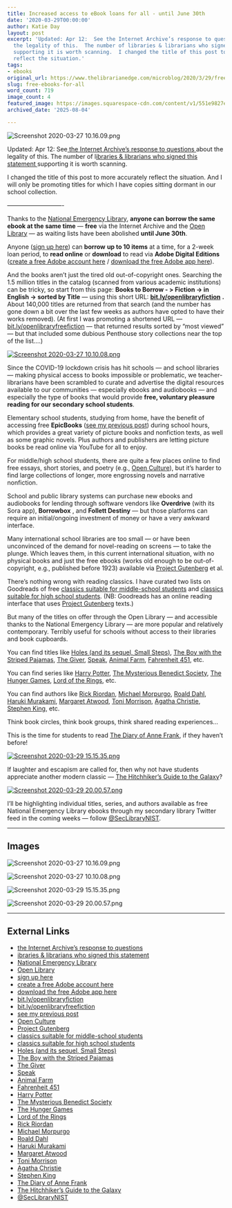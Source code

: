 ```yaml
---
title: Increased access to eBook loans for all - until June 30th
date: '2020-03-29T00:00:00'
author: Katie Day
layout: post
excerpt: 'Updated: Apr 12:  See the Internet Archive’s response to questions about
  the legality of this.  The number of libraries & librarians who signed this statement
  supporting it is worth scanning.  I changed the title of this post to more accurately
  reflect the situation.'
tags:
- ebooks
original_url: https://www.thelibrarianedge.com/microblog/2020/3/29/free-ebooks-for-all
slug: free-ebooks-for-all
word_count: 719
image_count: 4
featured_image: https://images.squarespace-cdn.com/content/v1/551e9827e4b0a00742213303/1585492017259-V6ZJJMOFX2C5CJE00L1A/Screenshot+2020-03-27+10.16.09.png
archived_date: '2025-08-04'

---
```


![Screenshot 2020-03-27 10.16.09.png](https://images.squarespace-cdn.com/content/v1/551e9827e4b0a00742213303/1585492017259-V6ZJJMOFX2C5CJE00L1A/Screenshot+2020-03-27+10.16.09.png)

Updated: Apr 12: See[ the Internet Archive’s response to questions ](https://blog.archive.org/2020/03/30/internet-archive-responds-why-we-released-the-national-emergency-library/)about the legality of this. The number of l[ibraries & librarians who signed this statement ](https://docs.google.com/document/d/1vkl3RX4CzpRTQsoG1tsdHC0foYiU7A8U_Vt1UyVboP8/edit)supporting it is worth scanning.

I changed the title of this post to more accurately reflect the situation. And I will only be promoting titles for which I have copies sitting dormant in our school collection.

—————————-

Thanks to the [National Emergency Library](http://blog.archive.org/2020/03/24/announcing-a-national-emergency-library-to-provide-digitized-books-to-students-and-the-public/), **anyone can borrow the same ebook at the same time** — **free** via the Internet Archive and the [Open Library](https://openlibrary.org/) — as waiting lists have been abolished **until June 30th**.

Anyone \([sign up here](https://archive.org/account/signup?referer=https%3A%2F%2Farchive.org%2F)\) can **borrow** **up to 10 items** at a time, for a 2-week loan period, to **read online** or **download** to read via **Adobe Digital Editions** \([create a free Adobe account here](https://account.adobe.com/) / [download the free Adobe app here](https://www.adobe.com/sea/solutions/ebook/digital-editions/download.html)\).

And the books aren’t just the tired old out-of-copyright ones. Searching the 1.5 million titles in the catalog \(scanned from various academic institutions\) can be tricky, so start from this page: **Books to Borrow - > Fiction -> in English -> sorted by Title** — using this short URL: [**bit.ly/openlibraryfiction**](http://bit.ly/openlibraryfiction) **.** About 140,000 titles are returned from that search \(and the number has gone down a bit over the last few weeks as authors have opted to have their works removed\). \(At first I was promoting a shortened URL — [bit.ly/openlibraryfreefiction](http://bit.ly/openlibraryfreefiction) — that returned results sorted by “most viewed” — but that included some dubious Penthouse story collections near the top of the list….\)

[ ![Screenshot 2020-03-27 10.10.08.png](https://images.squarespace-cdn.com/content/v1/551e9827e4b0a00742213303/1585492113273-LPXZVNNJ0J7SP82YK05K/Screenshot+2020-03-27+10.10.08.png) ](http://bit.ly/openlibraryfreefiction)

Since the COVID-19 lockdown crisis has hit schools — and school libraries — making physical access to books impossible or problematic, we teacher-librarians have been scrambled to curate and advertise the digital resources available to our communities — especially ebooks and audiobooks — and especially the type of books that would provide **free, voluntary pleasure reading for our secondary school students**.

Elementary school students, studying from home, have the benefit of accessing free **EpicBooks** \([see my previous post](http://www.thelibrarianedge.com/microblog/2018/9/20/epicbooks)\) during school hours, which provides a great variety of picture books and nonfiction texts, as well as some graphic novels. Plus authors and publishers are letting picture books be read online via YouTube for all to enjoy.

For middle/high school students, there are quite a few places online to find free essays, short stories, and poetry \(e.g., [Open Culture](http://www.openculture.com/)\), but it’s harder to find large collections of longer, more engrossing novels and narrative nonfiction.

School and public library systems can purchase new ebooks and audiobooks for lending through software vendors like **Overdrive** \(with its Sora app\), **Borrowbox** , and **Follett Destiny** — but those platforms can require an initial/ongoing investment of money or have a very awkward interface.

Many international school libraries are too small — or have been unconvinced of the demand for novel-reading on screens — to take the plunge. Which leaves them, in this current international situation, with no physical books and just the free ebooks \(works old enough to be out-of-copyright, e.g., published before 1923\) available via [Project Gutenberg](https://www.gutenberg.org/) et al.

There’s nothing wrong with reading classics. I have curated two lists on Goodreads of free [classics suitable for middle-school students](https://www.goodreads.com/review/list/642363-katie-day?shelf=free-ebooks-ms) and [classics suitable for high school students](https://www.goodreads.com/review/list/642363-katie-day?shelf=free-ebooks). \(NB: Goodreads has an online reading interface that uses [Project Gutenberg](https://www.gutenberg.org/) texts.\)

But many of the titles on offer through the Open Library — and accessible thanks to the National Emergency Library — are more popular and relatively contemporary. Terribly useful for schools without access to their libraries and book cupboards.

You can find titles like [Holes \(and its sequel, Small Steps\)](https://archive.org/details/inlibrary?and%5B%5D=holes%20sachar&and%5B%5D=subject%3A%22Fiction%22&and%5B%5D=languageSorter%3A%22English%22&and%5B%5D=creator%3A%22sachar%2C%20louis%2C%201954-%22&sin=&sort=-downloads), [The Boy with the Striped Pajamas](https://archive.org/details/boyinstripedpaja00john_0), [The Giver](https://archive.org/details/inlibrary?and%5B%5D=%22the%20giver%22&and%5B%5D=subject%3A%22Fiction%22&and%5B%5D=languageSorter%3A%22English%22&sin=&sort=-downloads), [Speak](https://archive.org/details/speak0000ande), [Animal Farm](https://archive.org/details/inlibrary?and%5B%5D=%22animal%20farm%22%20orwell&and%5B%5D=subject%3A%22Fiction%22&and%5B%5D=languageSorter%3A%22English%22&sin=&sort=-downloads), [Fahrenheit 451](https://archive.org/details/inlibrary?and%5B%5D=%22fahrenheit%20451%22&and%5B%5D=subject%3A%22Fiction%22&and%5B%5D=languageSorter%3A%22English%22&sin=&sort=-downloads), etc.

You can find series like [Harry Potter](https://archive.org/details/inlibrary?and%5B%5D=%22harry%20potter%22&and%5B%5D=subject%3A%22Fiction%22&and%5B%5D=languageSorter%3A%22English%22&and%5B%5D=subject%3A%22Potter%2C%20Harry%20%28Fictitious%20character%29%22&and%5B%5D=creator%3A%22rowling%2C%20j.%20k%22&sin=&sort=-downloads), [The Mysterious Benedict Society](https://archive.org/details/inlibrary?and%5B%5D=%22mysterious%20benedict%20society%22&and%5B%5D=subject%3A%22Fiction%22&and%5B%5D=languageSorter%3A%22English%22&sin=&sort=-downloads), [The Hunger Games](https://archive.org/details/inlibrary?and%5B%5D=suzanne%20collins&and%5B%5D=subject%3A%22Fiction%22&and%5B%5D=languageSorter%3A%22English%22&sin=&sort=-downloads), [Lord of the Rings](https://archive.org/details/inlibrary?and%5B%5D=tolkien&and%5B%5D=subject%3A%22Fiction%22&and%5B%5D=languageSorter%3A%22English%22&sin=&sort=-downloads), etc.

You can find authors like [Rick Riordan](https://archive.org/details/inlibrary?and%5B%5D=rick%20riordan&and%5B%5D=subject%3A%22Fiction%22&and%5B%5D=languageSorter%3A%22English%22&sin=&sort=-addeddate), [Michael Morpurgo](https://archive.org/details/inlibrary?and%5B%5D=michael%20morpurgo&and%5B%5D=subject%3A%22Fiction%22&and%5B%5D=languageSorter%3A%22English%22&and%5B%5D=creator%3A%22morpurgo%2C%20michael%22&sin=&sort=-downloads), [Roald Dahl](https://archive.org/details/inlibrary?and%5B%5D=roald%20dahl&and%5B%5D=subject%3A%22Fiction%22&and%5B%5D=languageSorter%3A%22English%22&and%5B%5D=creator%3A%22dahl%2C%20roald%22&sin=&sort=-downloads), [Haruki Murakami](https://archive.org/details/inlibrary?and%5B%5D=haruki%20murakami&and%5B%5D=languageSorter%3A%22English%22&and%5B%5D=creator%3A%22murakami%2C%20haruki%2C%201949-%22&sin=&sort=-publicdate), [Margaret Atwood](https://archive.org/details/inlibrary?and%5B%5D=margaret%20atwood&and%5B%5D=subject%3A%22Fiction%22&and%5B%5D=languageSorter%3A%22English%22&sin=&sort=-downloads), [Toni Morrison](https://archive.org/details/inlibrary?and%5B%5D=toni%20morrison&and%5B%5D=subject%3A%22Fiction%22&and%5B%5D=languageSorter%3A%22English%22&sin=&sort=-downloads), [Agatha Christie](https://archive.org/details/inlibrary?and%5B%5D=agatha%20christie&and%5B%5D=subject%3A%22Fiction%22&and%5B%5D=languageSorter%3A%22English%22&and%5B%5D=firstCreator%3AC&and%5B%5D=creator%3A%22christie%2C%20agatha%2C%201890-1976%22&sin=&sort=creatorSorter), [Stephen King](https://archive.org/details/inlibrary?and%5B%5D=stephen%20king&and%5B%5D=creator%3A%22king%2C%20stephen%2C%201947-%22&and%5B%5D=languageSorter%3A%22English%22&sin=&sort=-downloads), etc.

Think book circles, think book groups, think shared reading experiences…

This is the time for students to read [The Diary of Anne Frank](https://archive.org/details/isbn_9780140264739), if they haven’t before\!

[ ![Screenshot 2020-03-29 15.15.35.png](https://images.squarespace-cdn.com/content/v1/551e9827e4b0a00742213303/1585469817126-STG9Y5U8Y0Y5HC5BAHJ9/Screenshot+2020-03-29+15.15.35.png) ](https://archive.org/details/isbn_9780140264739)

If laughter and escapism are called for, then why not have students appreciate another modern classic — [The Hitchhiker’s Guide to the Galaxy](https://archive.org/details/hitchhikerssguid00doug)?

[ ![Screenshot 2020-03-29 20.00.57.png](https://images.squarespace-cdn.com/content/v1/551e9827e4b0a00742213303/1585486913852-24JZNCVPZCGNOMEYU9DY/Screenshot+2020-03-29+20.00.57.png) ](https://archive.org/details/hitchhikerssguid00doug)

I’ll be highlighting individual titles, series, and authors available as free National Emergency Library ebooks through my secondary library Twitter feed in the coming weeks — follow [@SecLibraryNIST](https://twitter.com/SecLibraryNIST).

---

## Images

![Screenshot 2020-03-27 10.16.09.png](https://images.squarespace-cdn.com/content/v1/551e9827e4b0a00742213303/1585492017259-V6ZJJMOFX2C5CJE00L1A/Screenshot+2020-03-27+10.16.09.png)

![Screenshot 2020-03-27 10.10.08.png](https://images.squarespace-cdn.com/content/v1/551e9827e4b0a00742213303/1585492113273-LPXZVNNJ0J7SP82YK05K/Screenshot+2020-03-27+10.10.08.png)

![Screenshot 2020-03-29 15.15.35.png](https://images.squarespace-cdn.com/content/v1/551e9827e4b0a00742213303/1585469817126-STG9Y5U8Y0Y5HC5BAHJ9/Screenshot+2020-03-29+15.15.35.png)

![Screenshot 2020-03-29 20.00.57.png](https://images.squarespace-cdn.com/content/v1/551e9827e4b0a00742213303/1585486913852-24JZNCVPZCGNOMEYU9DY/Screenshot+2020-03-29+20.00.57.png)



---

## External Links

- [the Internet Archive’s response to questions](https://blog.archive.org/2020/03/30/internet-archive-responds-why-we-released-the-national-emergency-library/)
- [ibraries & librarians who signed this statement](https://docs.google.com/document/d/1vkl3RX4CzpRTQsoG1tsdHC0foYiU7A8U_Vt1UyVboP8/edit)
- [National Emergency Library](http://blog.archive.org/2020/03/24/announcing-a-national-emergency-library-to-provide-digitized-books-to-students-and-the-public/)
- [Open Library](https://openlibrary.org/)
- [sign up here](https://archive.org/account/signup?referer=https%3A%2F%2Farchive.org%2F)
- [create a free Adobe account here](https://account.adobe.com/)
- [download the free Adobe app here](https://www.adobe.com/sea/solutions/ebook/digital-editions/download.html)
- [bit.ly/openlibraryfiction](http://bit.ly/openlibraryfiction)
- [bit.ly/openlibraryfreefiction](http://bit.ly/openlibraryfreefiction)
- [see my previous post](http://www.thelibrarianedge.com/microblog/2018/9/20/epicbooks)
- [Open Culture](http://www.openculture.com/)
- [Project Gutenberg](https://www.gutenberg.org/)
- [classics suitable for middle-school students](https://www.goodreads.com/review/list/642363-katie-day?shelf=free-ebooks-ms)
- [classics suitable for high school students](https://www.goodreads.com/review/list/642363-katie-day?shelf=free-ebooks)
- [Holes (and its sequel, Small Steps)](https://archive.org/details/inlibrary?and%5B%5D=holes%20sachar&and%5B%5D=subject%3A%22Fiction%22&and%5B%5D=languageSorter%3A%22English%22&and%5B%5D=creator%3A%22sachar%2C%20louis%2C%201954-%22&sin=&sort=-downloads)
- [The Boy with the Striped Pajamas](https://archive.org/details/boyinstripedpaja00john_0)
- [The Giver](https://archive.org/details/inlibrary?and%5B%5D=%22the%20giver%22&and%5B%5D=subject%3A%22Fiction%22&and%5B%5D=languageSorter%3A%22English%22&sin=&sort=-downloads)
- [Speak](https://archive.org/details/speak0000ande)
- [Animal Farm](https://archive.org/details/inlibrary?and%5B%5D=%22animal%20farm%22%20orwell&and%5B%5D=subject%3A%22Fiction%22&and%5B%5D=languageSorter%3A%22English%22&sin=&sort=-downloads)
- [Fahrenheit 451](https://archive.org/details/inlibrary?and%5B%5D=%22fahrenheit%20451%22&and%5B%5D=subject%3A%22Fiction%22&and%5B%5D=languageSorter%3A%22English%22&sin=&sort=-downloads)
- [Harry Potter](https://archive.org/details/inlibrary?and%5B%5D=%22harry%20potter%22&and%5B%5D=subject%3A%22Fiction%22&and%5B%5D=languageSorter%3A%22English%22&and%5B%5D=subject%3A%22Potter%2C%20Harry%20%28Fictitious%20character%29%22&and%5B%5D=creator%3A%22rowling%2C%20j.%20k%22&sin=&sort=-downloads)
- [The Mysterious Benedict Society](https://archive.org/details/inlibrary?and%5B%5D=%22mysterious%20benedict%20society%22&and%5B%5D=subject%3A%22Fiction%22&and%5B%5D=languageSorter%3A%22English%22&sin=&sort=-downloads)
- [The Hunger Games](https://archive.org/details/inlibrary?and%5B%5D=suzanne%20collins&and%5B%5D=subject%3A%22Fiction%22&and%5B%5D=languageSorter%3A%22English%22&sin=&sort=-downloads)
- [Lord of the Rings](https://archive.org/details/inlibrary?and%5B%5D=tolkien&and%5B%5D=subject%3A%22Fiction%22&and%5B%5D=languageSorter%3A%22English%22&sin=&sort=-downloads)
- [Rick Riordan](https://archive.org/details/inlibrary?and%5B%5D=rick%20riordan&and%5B%5D=subject%3A%22Fiction%22&and%5B%5D=languageSorter%3A%22English%22&sin=&sort=-addeddate)
- [Michael Morpurgo](https://archive.org/details/inlibrary?and%5B%5D=michael%20morpurgo&and%5B%5D=subject%3A%22Fiction%22&and%5B%5D=languageSorter%3A%22English%22&and%5B%5D=creator%3A%22morpurgo%2C%20michael%22&sin=&sort=-downloads)
- [Roald Dahl](https://archive.org/details/inlibrary?and%5B%5D=roald%20dahl&and%5B%5D=subject%3A%22Fiction%22&and%5B%5D=languageSorter%3A%22English%22&and%5B%5D=creator%3A%22dahl%2C%20roald%22&sin=&sort=-downloads)
- [Haruki Murakami](https://archive.org/details/inlibrary?and%5B%5D=haruki%20murakami&and%5B%5D=languageSorter%3A%22English%22&and%5B%5D=creator%3A%22murakami%2C%20haruki%2C%201949-%22&sin=&sort=-publicdate)
- [Margaret Atwood](https://archive.org/details/inlibrary?and%5B%5D=margaret%20atwood&and%5B%5D=subject%3A%22Fiction%22&and%5B%5D=languageSorter%3A%22English%22&sin=&sort=-downloads)
- [Toni Morrison](https://archive.org/details/inlibrary?and%5B%5D=toni%20morrison&and%5B%5D=subject%3A%22Fiction%22&and%5B%5D=languageSorter%3A%22English%22&sin=&sort=-downloads)
- [Agatha Christie](https://archive.org/details/inlibrary?and%5B%5D=agatha%20christie&and%5B%5D=subject%3A%22Fiction%22&and%5B%5D=languageSorter%3A%22English%22&and%5B%5D=firstCreator%3AC&and%5B%5D=creator%3A%22christie%2C%20agatha%2C%201890-1976%22&sin=&sort=creatorSorter)
- [Stephen King](https://archive.org/details/inlibrary?and%5B%5D=stephen%20king&and%5B%5D=creator%3A%22king%2C%20stephen%2C%201947-%22&and%5B%5D=languageSorter%3A%22English%22&sin=&sort=-downloads)
- [The Diary of Anne Frank](https://archive.org/details/isbn_9780140264739)
- [The Hitchhiker’s Guide to the Galaxy](https://archive.org/details/hitchhikerssguid00doug)
- [@SecLibraryNIST](https://twitter.com/SecLibraryNIST)

